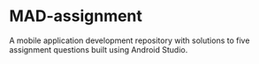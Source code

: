 # MAD-assignment
A mobile application development repository with solutions to five assignment questions built using Android Studio.

